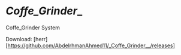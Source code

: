 # _Coffe_Grinder__
Coffe_Grinder System

Download: [herr][https://github.com/AbdelrhmanAhmed11/_Coffe_Grinder__/releases]
